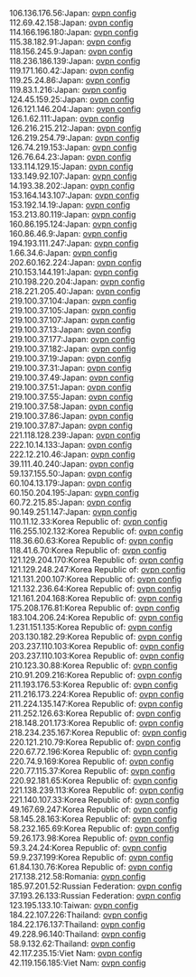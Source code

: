 106.136.176.56:Japan: [ovpn config](vpn/106_136_176_56.ovpn)  
112.69.42.158:Japan: [ovpn config](vpn/112_69_42_158.ovpn)  
114.166.196.180:Japan: [ovpn config](vpn/114_166_196_180.ovpn)  
115.38.182.91:Japan: [ovpn config](vpn/115_38_182_91.ovpn)  
118.156.245.9:Japan: [ovpn config](vpn/118_156_245_9.ovpn)  
118.236.186.139:Japan: [ovpn config](vpn/118_236_186_139.ovpn)  
119.171.160.42:Japan: [ovpn config](vpn/119_171_160_42.ovpn)  
119.25.24.86:Japan: [ovpn config](vpn/119_25_24_86.ovpn)  
119.83.1.216:Japan: [ovpn config](vpn/119_83_1_216.ovpn)  
124.45.159.25:Japan: [ovpn config](vpn/124_45_159_25.ovpn)  
126.121.146.204:Japan: [ovpn config](vpn/126_121_146_204.ovpn)  
126.1.62.111:Japan: [ovpn config](vpn/126_1_62_111.ovpn)  
126.216.215.212:Japan: [ovpn config](vpn/126_216_215_212.ovpn)  
126.219.254.79:Japan: [ovpn config](vpn/126_219_254_79.ovpn)  
126.74.219.153:Japan: [ovpn config](vpn/126_74_219_153.ovpn)  
126.76.64.23:Japan: [ovpn config](vpn/126_76_64_23.ovpn)  
133.114.129.15:Japan: [ovpn config](vpn/133_114_129_15.ovpn)  
133.149.92.107:Japan: [ovpn config](vpn/133_149_92_107.ovpn)  
14.193.38.202:Japan: [ovpn config](vpn/14_193_38_202.ovpn)  
153.164.143.107:Japan: [ovpn config](vpn/153_164_143_107.ovpn)  
153.192.14.19:Japan: [ovpn config](vpn/153_192_14_19.ovpn)  
153.213.80.119:Japan: [ovpn config](vpn/153_213_80_119.ovpn)  
160.86.195.124:Japan: [ovpn config](vpn/160_86_195_124.ovpn)  
160.86.46.9:Japan: [ovpn config](vpn/160_86_46_9.ovpn)  
194.193.111.247:Japan: [ovpn config](vpn/194_193_111_247.ovpn)  
1.66.34.6:Japan: [ovpn config](vpn/1_66_34_6.ovpn)  
202.60.162.224:Japan: [ovpn config](vpn/202_60_162_224.ovpn)  
210.153.144.191:Japan: [ovpn config](vpn/210_153_144_191.ovpn)  
210.198.220.204:Japan: [ovpn config](vpn/210_198_220_204.ovpn)  
218.221.205.40:Japan: [ovpn config](vpn/218_221_205_40.ovpn)  
219.100.37.104:Japan: [ovpn config](vpn/219_100_37_104.ovpn)  
219.100.37.105:Japan: [ovpn config](vpn/219_100_37_105.ovpn)  
219.100.37.107:Japan: [ovpn config](vpn/219_100_37_107.ovpn)  
219.100.37.13:Japan: [ovpn config](vpn/219_100_37_13.ovpn)  
219.100.37.177:Japan: [ovpn config](vpn/219_100_37_177.ovpn)  
219.100.37.182:Japan: [ovpn config](vpn/219_100_37_182.ovpn)  
219.100.37.19:Japan: [ovpn config](vpn/219_100_37_19.ovpn)  
219.100.37.31:Japan: [ovpn config](vpn/219_100_37_31.ovpn)  
219.100.37.49:Japan: [ovpn config](vpn/219_100_37_49.ovpn)  
219.100.37.51:Japan: [ovpn config](vpn/219_100_37_51.ovpn)  
219.100.37.55:Japan: [ovpn config](vpn/219_100_37_55.ovpn)  
219.100.37.58:Japan: [ovpn config](vpn/219_100_37_58.ovpn)  
219.100.37.86:Japan: [ovpn config](vpn/219_100_37_86.ovpn)  
219.100.37.87:Japan: [ovpn config](vpn/219_100_37_87.ovpn)  
221.118.128.239:Japan: [ovpn config](vpn/221_118_128_239.ovpn)  
222.10.14.133:Japan: [ovpn config](vpn/222_10_14_133.ovpn)  
222.12.210.46:Japan: [ovpn config](vpn/222_12_210_46.ovpn)  
39.111.40.240:Japan: [ovpn config](vpn/39_111_40_240.ovpn)  
59.137.155.50:Japan: [ovpn config](vpn/59_137_155_50.ovpn)  
60.104.13.179:Japan: [ovpn config](vpn/60_104_13_179.ovpn)  
60.150.204.195:Japan: [ovpn config](vpn/60_150_204_195.ovpn)  
60.72.215.85:Japan: [ovpn config](vpn/60_72_215_85.ovpn)  
90.149.251.147:Japan: [ovpn config](vpn/90_149_251_147.ovpn)  
110.11.12.33:Korea Republic of: [ovpn config](vpn/110_11_12_33.ovpn)  
116.255.102.132:Korea Republic of: [ovpn config](vpn/116_255_102_132.ovpn)  
118.36.60.63:Korea Republic of: [ovpn config](vpn/118_36_60_63.ovpn)  
118.41.6.70:Korea Republic of: [ovpn config](vpn/118_41_6_70.ovpn)  
121.129.204.170:Korea Republic of: [ovpn config](vpn/121_129_204_170.ovpn)  
121.129.248.247:Korea Republic of: [ovpn config](vpn/121_129_248_247.ovpn)  
121.131.200.107:Korea Republic of: [ovpn config](vpn/121_131_200_107.ovpn)  
121.132.236.64:Korea Republic of: [ovpn config](vpn/121_132_236_64.ovpn)  
121.161.204.168:Korea Republic of: [ovpn config](vpn/121_161_204_168.ovpn)  
175.208.176.81:Korea Republic of: [ovpn config](vpn/175_208_176_81.ovpn)  
183.104.206.24:Korea Republic of: [ovpn config](vpn/183_104_206_24.ovpn)  
1.231.151.135:Korea Republic of: [ovpn config](vpn/1_231_151_135.ovpn)  
203.130.182.29:Korea Republic of: [ovpn config](vpn/203_130_182_29.ovpn)  
203.237.110.103:Korea Republic of: [ovpn config](vpn/203_237_110_103.ovpn)  
203.237.110.103:Korea Republic of: [ovpn config](vpn/203_237_110_103.ovpn)  
210.123.30.88:Korea Republic of: [ovpn config](vpn/210_123_30_88.ovpn)  
210.91.209.216:Korea Republic of: [ovpn config](vpn/210_91_209_216.ovpn)  
211.193.176.53:Korea Republic of: [ovpn config](vpn/211_193_176_53.ovpn)  
211.216.173.224:Korea Republic of: [ovpn config](vpn/211_216_173_224.ovpn)  
211.224.135.147:Korea Republic of: [ovpn config](vpn/211_224_135_147.ovpn)  
211.252.126.63:Korea Republic of: [ovpn config](vpn/211_252_126_63.ovpn)  
218.148.201.173:Korea Republic of: [ovpn config](vpn/218_148_201_173.ovpn)  
218.234.235.167:Korea Republic of: [ovpn config](vpn/218_234_235_167.ovpn)  
220.121.210.79:Korea Republic of: [ovpn config](vpn/220_121_210_79.ovpn)  
220.67.72.196:Korea Republic of: [ovpn config](vpn/220_67_72_196.ovpn)  
220.74.9.169:Korea Republic of: [ovpn config](vpn/220_74_9_169.ovpn)  
220.77.115.37:Korea Republic of: [ovpn config](vpn/220_77_115_37.ovpn)  
220.92.181.65:Korea Republic of: [ovpn config](vpn/220_92_181_65.ovpn)  
221.138.239.113:Korea Republic of: [ovpn config](vpn/221_138_239_113.ovpn)  
221.140.107.33:Korea Republic of: [ovpn config](vpn/221_140_107_33.ovpn)  
49.167.69.247:Korea Republic of: [ovpn config](vpn/49_167_69_247.ovpn)  
58.145.28.163:Korea Republic of: [ovpn config](vpn/58_145_28_163.ovpn)  
58.232.165.69:Korea Republic of: [ovpn config](vpn/58_232_165_69.ovpn)  
59.26.173.98:Korea Republic of: [ovpn config](vpn/59_26_173_98.ovpn)  
59.3.24.24:Korea Republic of: [ovpn config](vpn/59_3_24_24.ovpn)  
59.9.237.199:Korea Republic of: [ovpn config](vpn/59_9_237_199.ovpn)  
61.84.130.76:Korea Republic of: [ovpn config](vpn/61_84_130_76.ovpn)  
217.138.212.58:Romania: [ovpn config](vpn/217_138_212_58.ovpn)  
185.97.201.52:Russian Federation: [ovpn config](vpn/185_97_201_52.ovpn)  
37.193.26.133:Russian Federation: [ovpn config](vpn/37_193_26_133.ovpn)  
123.195.133.10:Taiwan: [ovpn config](vpn/123_195_133_10.ovpn)  
184.22.107.226:Thailand: [ovpn config](vpn/184_22_107_226.ovpn)  
184.22.176.137:Thailand: [ovpn config](vpn/184_22_176_137.ovpn)  
49.228.96.140:Thailand: [ovpn config](vpn/49_228_96_140.ovpn)  
58.9.132.62:Thailand: [ovpn config](vpn/58_9_132_62.ovpn)  
42.117.235.15:Viet Nam: [ovpn config](vpn/42_117_235_15.ovpn)  
42.119.156.185:Viet Nam: [ovpn config](vpn/42_119_156_185.ovpn)  
